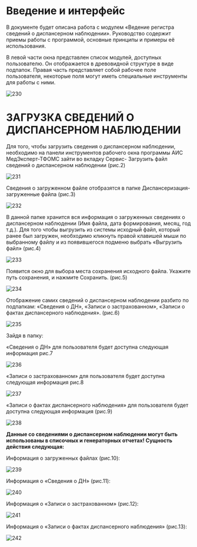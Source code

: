 <!-- TITLE: ЗАГРУЗКА СВЕДЕНИЙ О ДИСПАНСЕРНОМ НАБЛЮДЕНИИ-->
<!-- SUBTITLE: РУКОВОДСТВО -->

# 	Введение и интерфейс
В документе будет описана работа с модулем «Ведение регистра сведений о диспансерном наблюдении». Руководство содержит приемы работы с программой, основные принципы и примеры её использования.

В левой части окна представлен список модулей, доступных пользователю.  Он отображается в древовидной структуре в виде подпапок. Правая часть представляет собой рабочее поле пользователя, некоторые поля могут иметь специальные инструменты для работы с ними.

![230](/uploads/08/--230.png "230")

# 	ЗАГРУЗКА СВЕДЕНИЙ О ДИСПАНСЕРНОМ НАБЛЮДЕНИИ
Для того, чтобы загрузить сведения о диспансерном наблюдении, необходимо на панели инструментов рабочего окна программы АИС МедЭксперт-ТФОМС зайти во вкладку Сервис- Загрузить файл сведений о диспансерном наблюдении (рис.2)

![231](/uploads/08/--231.png "231")

Сведения о загруженном файле отобразятся в папке Диспансеризация-загруженные файла (рис.3)
 
![232](/uploads/08/--232.png "232")

В данной папке хранится вся информация о загруженных сведениях о диспансерном наблюдении (Имя файла, дата формирования, месяц, год  т.д.). Для того чтобы выгрузить из системы исходный файл, который ранее был загружен, необходимо кликнуть правой клавишей мыши по выбранному файлу и из появившегося подменю выбрать «Выгрузить файл» (рис.4)

![233](/uploads/08/--233.png "233")

Появится окно для выбора места сохранения исходного файла. Укажите путь сохранения, и нажмите Сохранить. (рис.5)

![234](/uploads/08/--234.png "234")

Отображение самих сведений о диспансерном наблюдении разбито по подпапкам: «Сведения о ДН», «Записи о застрахованном», «Записи о фактах диспансерного наблюдения». (рис.6)

![235](/uploads/08/--235.png "235")

Зайдя в папку:

«Сведения о ДН» для пользователя будет доступна следующая информация рис.7

![236](/uploads/08/--236.png "236")

«Записи о застрахованном» для пользователя будет доступна следующая информация рис.8

![237](/uploads/08/--237.png "237")

«Записи о фактах диспансерного наблюдения» для пользователя будет доступна следующая информация (рис.9)

![238](/uploads/08/--238.png "238")

**Данные со сведениями  о диспансерном наблюдении могут быть использованы в списочных и генераторных отчетах! Сущность действия следующая:**

Информация о загруженных файлах (рис.10):

![239](/uploads/08/--239.png "239")

Информация о «Сведения о ДН» (рис.11):

![240](/uploads/08/--240.png "240")

Информация о «Записи о застрахованном» (рис.12):

![241](/uploads/08/--241.png "241")

Информация о «Записи о фактах диспансерного наблюдения» (рис.13):

![242](/uploads/08/--242.png "242")

